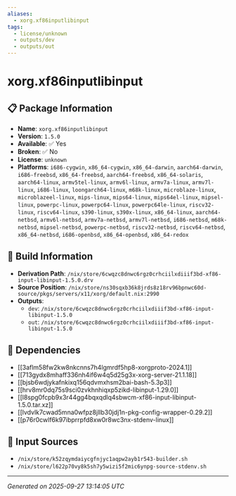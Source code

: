 ```yaml
---
aliases:
  - xorg.xf86inputlibinput
tags:
  - license/unknown
  - outputs/dev
  - outputs/out
---
```


# xorg.xf86inputlibinput

## 📋 Package Information

- **Name**: `xorg.xf86inputlibinput`
- **Version**: `1.5.0`
- **Available**: ✅ Yes
- **Broken**: ✅ No
- **License**: `unknown`
- **Platforms**: `i686-cygwin`, `x86_64-cygwin`, `x86_64-darwin`, `aarch64-darwin`, `i686-freebsd`, `x86_64-freebsd`, `aarch64-freebsd`, `x86_64-solaris`, `aarch64-linux`, `armv5tel-linux`, `armv6l-linux`, `armv7a-linux`, `armv7l-linux`, `i686-linux`, `loongarch64-linux`, `m68k-linux`, `microblaze-linux`, `microblazeel-linux`, `mips-linux`, `mips64-linux`, `mips64el-linux`, `mipsel-linux`, `powerpc-linux`, `powerpc64-linux`, `powerpc64le-linux`, `riscv32-linux`, `riscv64-linux`, `s390-linux`, `s390x-linux`, `x86_64-linux`, `aarch64-netbsd`, `armv6l-netbsd`, `armv7a-netbsd`, `armv7l-netbsd`, `i686-netbsd`, `m68k-netbsd`, `mipsel-netbsd`, `powerpc-netbsd`, `riscv32-netbsd`, `riscv64-netbsd`, `x86_64-netbsd`, `i686-openbsd`, `x86_64-openbsd`, `x86_64-redox`

## 🔧 Build Information

- **Derivation Path**: `/nix/store/6cwqzc8dnwc6rgz0crhciilxdiiif3bd-xf86-input-libinput-1.5.0.drv`
- **Source Position**: `/nix/store/ns30sqxb36k8jrds8z18rv96bpnwc60d-source/pkgs/servers/x11/xorg/default.nix:2990`
- **Outputs**:
  - `dev`:  `/nix/store/6cwqzc8dnwc6rgz0crhciilxdiiif3bd-xf86-input-libinput-1.5.0`
  - `out`:  `/nix/store/6cwqzc8dnwc6rgz0crhciilxdiiif3bd-xf86-input-libinput-1.5.0`

## 🔗 Dependencies

- [[3aflm58fw2kw8nkcnns7h4lgmrdf5hp8-xorgproto-2024.1]]
- [[713gydx8mhaff336nh4if6w4q5d25g3x-xorg-server-21.1.18]]
- [[bjsb6wdjykafnkixq156qdvmxhsm2bai-bash-5.3p3]]
- [[hrv8mr0dq75s9sci0zvkhnhiqxp5zikd-libinput-1.29.0]]
- [[l8spg0fcpb9x3r44gg4bqxqdlq4sbwcm-xf86-input-libinput-1.5.0.tar.xz]]
- [[lvdvlk7cwad5mna0wfpz8jllb30jdj1n-pkg-config-wrapper-0.29.2]]
- [[p76r0cwlf6k97ibprrpfd8xw0r8wc3nx-stdenv-linux]]

## 📁 Input Sources

- `/nix/store/k52zqymdaiycgfnjyc1aqpw2ayb1r543-builder.sh`
- `/nix/store/l622p70vy8k5sh7y5wizi5f2mic6ynpg-source-stdenv.sh`

---
*Generated on 2025-09-27 13:14:05 UTC*
